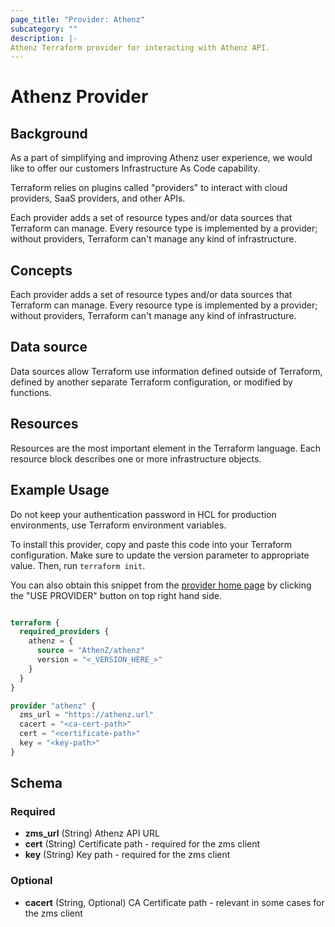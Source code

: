 ```yaml
---
page_title: "Provider: Athenz"
subcategory: ""
description: |-
Athenz Terraform provider for interacting with Athenz API.
---
```


# Athenz Provider

## Background

As a part of simplifying and improving Athenz user experience, we would like to offer our customers Infrastructure As Code capability.

Terraform relies on plugins called "providers" to interact with cloud providers, SaaS providers, and other APIs.

Each provider adds a set of resource types and/or data sources that Terraform can manage. Every resource type is implemented by a provider; without providers, Terraform can't manage any kind of infrastructure.

## Concepts
Each provider adds a set of resource types and/or data sources that Terraform can manage.
Every resource type is implemented by a provider; without providers, Terraform can't manage any kind of infrastructure.

## Data source
Data sources allow Terraform use information defined outside of Terraform, defined by another separate Terraform configuration, or modified by functions.

## Resources
Resources are the most important element in the Terraform language. Each resource block describes one or more infrastructure objects.

## Example Usage

Do not keep your authentication password in HCL for production environments, use Terraform environment variables.

To install this provider, copy and paste this code into your Terraform configuration. Make sure to update the version parameter to appropriate value. Then, run `terraform init`.

You can also obtain this snippet from the [provider home page](https://registry.terraform.io/providers/AthenZ/athenz/latest) by clicking the "USE PROVIDER" button on top right hand side.

```terraform

terraform {
  required_providers {
    athenz = {
      source = "AthenZ/athenz"
      version = "<_VERSION_HERE_>"
    }
  }
}

provider "athenz" {
  zms_url = "https://athenz.url"
  cacert = "<ca-cert-path>"
  cert = "<certificate-path>"
  key = "<key-path>"
}
```

## Schema

### Required

- **zms_url** (String) Athenz API URL
- **cert** (String) Certificate path - required for the zms client
- **key** (String) Key path - required for the zms client

### Optional

- **cacert** (String, Optional) CA Certificate path - relevant in some cases for the zms client
